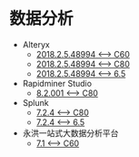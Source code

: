<!-- ignore -->

# 数据分析

* Alteryx
  * [2018.2.5.48994 <--> C60](Alteryx.md)
  * [2018.2.5.48994 <--> C80](Alteryx.md)
  * [2018.2.5.48994 <--> 6.5](Alteryx.md)
* Rapidminer Studio
  * [8.2.001 <--> C80](RapidMiner.md)
* Splunk
  * [7.2.4 <--> C80](Splunk.md)
  * [7.2.4 <--> 6.5](Splunk.md)
* 永洪一站式大数据分析平台
  * [7.1 <--> C60](永洪一站式大数据分析平台.md)